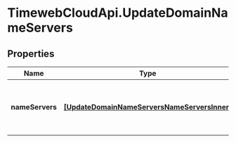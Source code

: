# TimewebCloudApi.UpdateDomainNameServers

## Properties

Name | Type | Description | Notes
------------ | ------------- | ------------- | -------------
**nameServers** | [**[UpdateDomainNameServersNameServersInner]**](UpdateDomainNameServersNameServersInner.md) | Список новых name-серверов для домена | 



